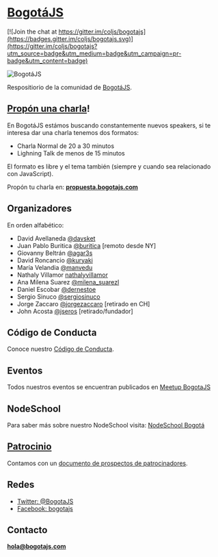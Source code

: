 # [BogotáJS](http://bogotajs.com)
[![Join the chat at https://gitter.im/coljs/bogotajs](https://badges.gitter.im/coljs/bogotajs.svg)](https://gitter.im/coljs/bogotajs?utm_source=badge&utm_medium=badge&utm_campaign=pr-badge&utm_content=badge)

![BogotáJS](https://raw.githubusercontent.com/coljs/bogotajs/master/assets/img/logo/LogosBogJS@300x300.png)

Respositiorio de la comunidad de [BogotáJS](http://bogotajs.com).

## [Propón una charla](propuesta.bogotajs.com)!

En BogotáJS estámos buscando constantemente nuevos speakers, si te interesa dar una charla tenemos
dos formatos:

- Charla Normal de 20 a 30 minutos
- Lighning Talk de menos de 15 minutos

El formato es libre y el tema también (siempre y cuando sea relacionado con JavaScript).

Propón tu charla en: **[propuesta.bogotajs.com](propuesta.bogotajs.com)**

## Organizadores

En orden alfabético:

- David Avellaneda [@davsket](http://twitter.com/davsket)
- Juan Pablo Buritica [@buritica](http://twitter.com/buritica) [remoto desde NY]
- Giovanny Beltrán [@agar3s](http://twitter.com/agar3s)
- David Roncancio [@kuryaki](http://twitter.com/kuryaki)
- María Velandia [@manvedu](https://twitter.com/manvedu)
- Nathaly Villamor [nathalyvillamor](https://twitter.com/nathalyvillamor)
- Ana Milena Suarez [@milena_suarezl](https://twitter.com/milena_suarezl)
- Daniel Escobar [@dernestoe](https://twitter.com/dernestoe)
- Sergio Sinuco [@sergiosinuco](https://twitter.com/sergiosinuco)
- Jorge Zaccaro [@jorgezaccaro](http://twitter.com/jorgezaccaro) [retirado en CH]
- John Acosta [@jseros](http://twitter.com/jseros) [retirado/fundador]

## Código de Conducta

Conoce nuestro [Código de Conducta](CODIGO-DE-CONDUCTA.md).

## Eventos

Todos nuestros eventos se encuentran publicados en [Meetup BogotaJS](http://bogotajs.com)

## NodeSchool

Para saber más sobre nuestro NodeSchool visita: [NodeSchool Bogotá](https://github.com/nodeschool/bogota)

## [Patrocinio](PATROCINIO.md)

Contamos con un [documento de prospectos de patrocinadores](PATROCINIO.md).

## Redes

- [Twitter: @BogotaJS](https://twitter.com/BogotaJS)
- [Facebook: bogotajs](https://www.facebook.com/groups/bogotajs/)

## Contacto

**[hola@bogotajs.com](mailto:hola@bogotajs.com)**
